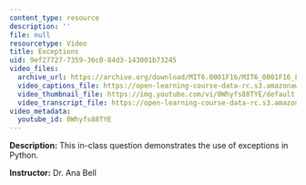 ```yaml
---
content_type: resource
description: ''
file: null
resourcetype: Video
title: Exceptions
uid: 9ef27727-7359-36c0-84d3-143001b73245
video_files:
  archive_url: https://archive.org/download/MIT6.0001F16/MIT6_0001F16_Lecture_07_exercise_03_300k.mp4
  video_captions_file: https://open-learning-course-data-rc.s3.amazonaws.com/6-0001-introduction-to-computer-science-and-programming-in-python-fall-2016/8f794e1885df50c8b863a7c6f9f1dc11_0Whyfs88TYE.vtt
  video_thumbnail_file: https://img.youtube.com/vi/0Whyfs88TYE/default.jpg
  video_transcript_file: https://open-learning-course-data-rc.s3.amazonaws.com/6-0001-introduction-to-computer-science-and-programming-in-python-fall-2016/a498a7c00294f5302221a276a8e2de3d_0Whyfs88TYE.pdf
video_metadata:
  youtube_id: 0Whyfs88TYE
---
```


**Description:** This in-class question demonstrates the use of exceptions in Python.

**Instructor:** Dr. Ana Bell